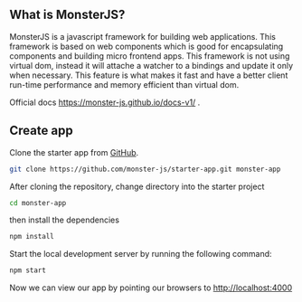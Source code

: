## What is MonsterJS?

MonsterJS is a javascript framework for building web applications. This framework is based on web components which is good for encapsulating components and building micro frontend apps. This framework is not using virtual dom, instead it will attache a watcher to a bindings and update it only when necessary. This feature is what makes it fast and have a better client run-time performance and memory efficient than virtual dom.

Official docs https://monster-js.github.io/docs-v1/ .

## Create app

Clone the starter app from [GitHub](https://github.com/monster-js/starter-app).

```bash
git clone https://github.com/monster-js/starter-app.git monster-app
```
After cloning the repository, change directory into the starter project

```bash
cd monster-app
```

then install the dependencies

```bash
npm install
```
Start the local development server by running the following command:

```bash
npm start
```
Now we can view our app by pointing our browsers to [http://localhost:4000](http://localhost:4000)
